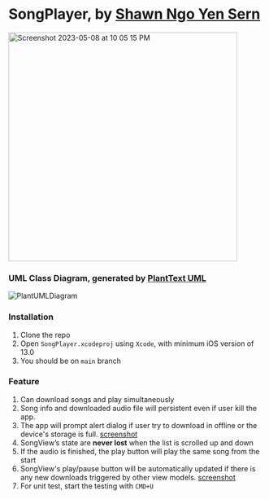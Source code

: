 # SongPlayer, by [Shawn Ngo Yen Sern](https://www.linkedin.com/in/ngo-yensern/?originalSubdomain=my)

<img width="450" alt="Screenshot 2023-05-08 at 10 05 15 PM" src="https://user-images.githubusercontent.com/6831096/236845248-b7e8fdeb-625f-4d66-8db6-7cbe2e9e74d6.png">

### UML Class Diagram, generated by [PlantText UML](https://www.planttext.com/)
![PlantUMLDiagram](https://github.com/Ngoys/SongPlayer/assets/6831096/344958b5-c9f4-406e-9a5c-636dc2866497)

### Installation

1. Clone the repo 
2. Open `SongPlayer.xcodeproj` using `Xcode`, with minimum iOS version of 13.0
3. You should be on `main` branch

### Feature 

1. Can download songs and play simultaneously
2. Song info and downloaded audio file will persistent even if user kill the app.
3. The app will prompt alert dialog if user try to download in offline or the device's storage is full. [screenshot](https://github.com/Ngoys/SongPlayer/assets/6831096/40fdf565-736e-48e1-a566-0a35ccb12660)
4. SongView’s state are **never lost** when the list is scrolled up and down
5. If the audio is finished, the play button will play the same song from the start 
6. SongView's play/pause button will be automatically updated if there is any new downloads triggered by other view models. [screenshot](https://github.com/Ngoys/SongPlayer/assets/6831096/1472be1a-6335-4268-9c5e-5f416f8ff193)
7. For unit test, start the testing with `CMD+U`
